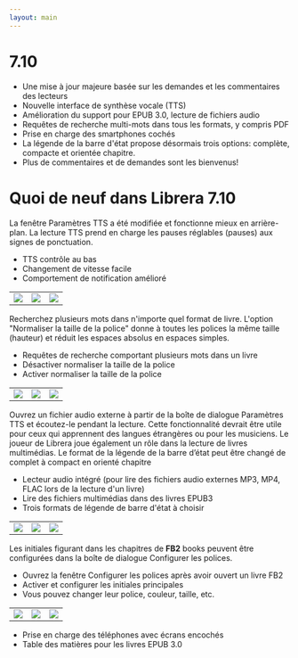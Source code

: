 ```yaml
---
layout: main
---
```


# 7.10

* Une mise à jour majeure basée sur les demandes et les commentaires des lecteurs
* Nouvelle interface de synthèse vocale (TTS)
* Amélioration du support pour EPUB 3.0, lecture de fichiers audio
* Requêtes de recherche multi-mots dans tous les formats, y compris PDF
* Prise en charge des smartphones cochés
* La légende de la barre d&#39;état propose désormais trois options: complète, compacte et orientée chapitre.
* Plus de commentaires et de demandes sont les bienvenus!

# Quoi de neuf dans Librera 7.10

La fenêtre Paramètres TTS a été modifiée et fonctionne mieux en arrière-plan.
La lecture TTS prend en charge les pauses réglables (pauses) aux signes de ponctuation.

* TTS contrôle au bas
* Changement de vitesse facile
* Comportement de notification amélioré

||||
|-|-|-|
|![](1.png)|![](2.png)|![](3.png)|

Recherchez plusieurs mots dans n&#39;importe quel format de livre.
L&#39;option &quot;Normaliser la taille de la police&quot; donne à toutes les polices la même taille (hauteur) et réduit les espaces absolus en espaces simples.

* Requêtes de recherche comportant plusieurs mots dans un livre
* Désactiver normaliser la taille de la police
* Activer normaliser la taille de la police

||||
|-|-|-|
|![](7.png)|![](8.png)|![](9.png)|

Ouvrez un fichier audio externe à partir de la boîte de dialogue Paramètres TTS et écoutez-le pendant la lecture.
Cette fonctionnalité devrait être utile pour ceux qui apprennent des langues étrangères ou pour les musiciens.
Le joueur de Librera joue également un rôle dans la lecture de livres multimédias.
Le format de la légende de la barre d’état peut être changé de complet à compact en orienté chapitre

* Lecteur audio intégré (pour lire des fichiers audio externes MP3, MP4, FLAC lors de la lecture d&#39;un livre)
* Lire des fichiers multimédias dans des livres EPUB3
* Trois formats de légende de barre d&#39;état à choisir

||||
|-|-|-|
|![](10.png)|![](11.png)|![](12.png)|

Les initiales figurant dans les chapitres de __FB2__ books peuvent être configurées dans la boîte de dialogue Configurer les polices.

* Ouvrez la fenêtre Configurer les polices après avoir ouvert un livre FB2
* Activer et configurer les initiales principales
* Vous pouvez changer leur police, couleur, taille, etc.

||||
|-|-|-|
|![](6.png)|![](4.png)|![](5.png)|

* Prise en charge des téléphones avec écrans encochés
* Table des matières pour les livres EPUB 3.0
